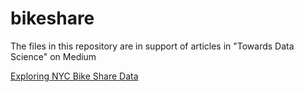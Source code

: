 # bikeshare

The files in this repository are in support of articles in "Towards Data Science" on Medium<br>

[Exploring NYC Bike Share Data](https://towardsdatascience.com/exploring-bike-share-data-3e3b2f28760c)


